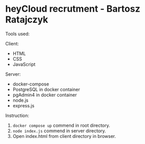 # heyCloud recrutment - Bartosz Ratajczyk

Tools used:

Client:

  * HTML
  * CSS
  * JavaScript

Server:

  * docker-compose
  * PostgreSQL in docker container
  * pgAdmin4 in docker container
  * node.js
  * express.js
    
Instruction:
  1. ``` docker compose up ``` commend in root directory.
  2. ``` node index.js ``` commend in server directory.
  3. Open index.html from client directory in browser.
  
